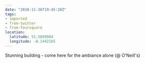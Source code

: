 ```yaml
---
date: "2010-11-26T19:45:28Z"
tags:
- imported
- from-twitter
- from-foursquare
location:
  latitude: 51.5899904
  longitude: -0.1442165
---
```

Stunning building - come here for the ambiance alone \(@ O'Neill's)
